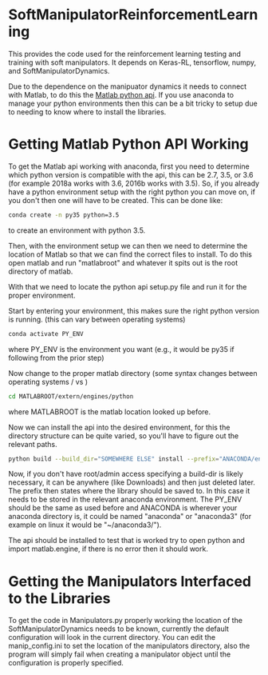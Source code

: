 # SoftManipulatorReinforcementLearning

This provides the code used for the reinforcement learning testing and training with soft manipulators. It depends on Keras-RL, tensorflow, numpy, and SoftManipulatorDynamics. 

Due to the dependence on the manipuator dynamics it needs to connect with Matlab, to do this the [Matlab python api](https://www.mathworks.com/help/matlab/matlab-engine-for-python.html). If you use anaconda to manage your python environments then this can be a bit tricky to setup due to needing to know where to install the libraries.

# Getting Matlab Python API Working

To get the Matlab api working with anaconda, first you need to determine which python version is compatible with the api, this can be 2.7, 3.5, or 3.6 (for example 2018a works with 3.6, 2016b works with 3.5). So, if you already have a python environment setup with the right python you can move on, if you don't then one will have to be created. This can be done like:
```bash
conda create -n py35 python=3.5
```
to create an environment with python 3.5.

Then, with the environment setup we can then we need to determine the location of Matlab so that we can find the correct files to install. To do this open matlab and run "matlabroot" and whatever it spits out is the root directory of matlab. 

With that we need to locate the python api setup.py file and run it for the proper environment.

Start by entering your environment, this makes sure the right python version is running. (this can vary between operating systems)
```bash
conda activate PY_ENV
```
where PY_ENV is the environment you want (e.g., it would be py35 if following from the prior step)

Now change to the proper matlab directory (some syntax changes between operating systems / vs \)
```bash
cd MATLABROOT/extern/engines/python
```
where MATLABROOT is the matlab location looked up before.

Now we can install the api into the desired environment, for this the directory structure can be quite varied, so you'll have to figure out the relevant paths.
```bash
python build --build_dir="SOMEWHERE ELSE" install --prefix="ANACONDA/envs/PY_ENV"
```
Now, if you don't have root/admin access specifying a build-dir is likely necessary, it can be anywhere (like Downloads) and then just deleted later. The prefix then states where the library should be saved to. In this case it needs to be stored in the relevant anaconda environment. The PY_ENV should be the same as used before and ANACONDA is wherever your anaconda directory is, it could be named "anaconda" or "anaconda3" (for example on linux it would be "~/anaconda3/").

The api should be installed to test that is worked try to open python and import matlab.engine, if there is no error then it should work.

# Getting the Manipulators Interfaced to the Libraries
To get the code in Manipulators.py properly working the location of the SoftManipulatorDynamics needs to be known, currently the default configuration will look in the current directory. You can edit the manip_config.ini to set the location of the manipulators directory, also the program will simply fail when creating a manipulator object until the configuration is properly specified.

